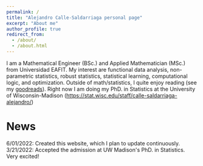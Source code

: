 ```yaml
---
permalink: /
title: "Alejandro Calle-Saldarriaga personal page"
excerpt: "About me"
author_profile: true
redirect_from: 
  - /about/
  - /about.html
---
```


I am a Mathematical Engineer (BSc.) and Applied Mathematician (MSc.) from Universidad EAFIT. My interest are functional data analysis, non-parametric statistics, robust statistics, statistical learning, computational logic, and optimization. Outside of math/statistics, I quite enjoy reading (see my [goodreads](https://www.goodreads.com/user/show/5880518-alejandro-calle-saldarriaga)). Right now I am doing my PhD. in Statistics at the University of Wisconsin-Madison (https://stat.wisc.edu/staff/calle-saldarriaga-alejandro/)

News
======
6/01/2022: Created this website, which I plan to update continuously.   
3/21/2022: Accepted the admission at UW Madison's PhD. in Statistics. Very excited!
